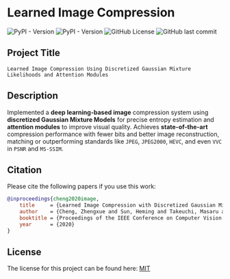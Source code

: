 # Learned Image Compression

![PyPI - Version](https://img.shields.io/pypi/v/PyTorch?style=for-the-badge&logo=PyTorch)
![PyPI - Version](https://img.shields.io/pypi/v/cuda-python?style=for-the-badge&logo=cuda-python)
![GitHub License](https://img.shields.io/github/license/CodeDragon03/Learned-Image-Compression?style=for-the-badge&logo=MIT)
![GitHub last commit](https://img.shields.io/github/last-commit/CodeDragon03/Learned-Image-COmpression?display_timestamp=author&style=for-the-badge&logo=Last%20Commit)

## **Project Title**

    Learned Image Compression Using Discretized Gaussian Mixture Likelihoods and Attention Modules

## **Description**

Implemented a **deep learning-based image** compression system using **discretized Gaussian Mixture Models** for precise entropy estimation and **attention modules** to improve visual quality. Achieves **state-of-the-art** compression performance with fewer bits and better image reconstruction, matching or outperforming standards like `JPEG`, `JPEG2000`, `HEVC`, and even `VVC` in `PSNR` and `MS-SSIM`.

## **Citation**

Please cite the following papers if you use this work:

```bibtex
@inproceedings{cheng2020image,
    title     = {Learned Image Compression with Discretized Gaussian Mixture Likelihoods and Attention Modules},
    author    = {Cheng, Zhengxue and Sun, Heming and Takeuchi, Masaru and Katto, Jiro},
    booktitle = {Proceedings of the IEEE Conference on Computer Vision and Pattern Recognition (CVPR)},
    year      = {2020}
}
```

## **License**

The license for this project can be found here: [MIT](./LICENSE)
